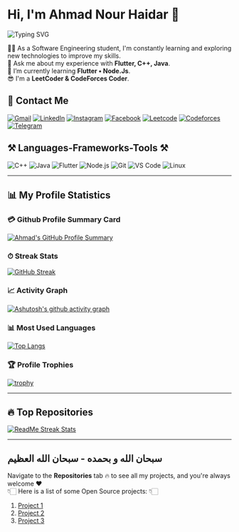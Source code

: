 # Hi, I'm Ahmad Nour Haidar 👋
![Typing SVG](https://readme-typing-svg.herokuapp.com?font=Fira+Code&pause=1000&color=blue&width=435&lines=Software+Engineering+Student;Flutter+%7C+C%2B%2B+%7C+Java+Enthusiast;Always+learning+new+technologies)

👨‍💻 As a Software Engineering student, I'm constantly learning and exploring new technologies to improve my skills.  
💬 Ask me about my experience with **Flutter, C++, Java**.  
🌱 I’m currently learning **Flutter • Node.Js**.  
😎 I'm a **LeetCoder & CodeForces Coder**.

## 🔗 Contact Me
[![Gmail](https://img.shields.io/badge/Gmail-D14836?style=for-the-badge&logo=gmail&logoColor=white)](mailto:your-email@gmail.com)
[![LinkedIn](https://img.shields.io/badge/LinkedIn-%230077B5.svg?style=for-the-badge&logo=linkedin&logoColor=white)](https://www.linkedin.com/in/your-linkedin/)
[![Instagram](https://img.shields.io/badge/Instagram-E4405F?style=for-the-badge&logo=instagram&logoColor=white)](https://instagram.com/your-instagram)
[![Facebook](https://img.shields.io/badge/Facebook-1877F2?style=for-the-badge&logo=facebook&logoColor=white)](https://www.facebook.com/your-facebook)
[![Leetcode](https://img.shields.io/badge/LeetCode-FFA116?style=for-the-badge&logo=leetcode&logoColor=white)](https://leetcode.com/your-leetcode/)
[![Codeforces](https://img.shields.io/badge/Codeforces-1F8ACB?style=for-the-badge&logo=codeforces&logoColor=white)](https://codeforces.com/profile/your-codeforces)
[![Telegram](https://img.shields.io/badge/Telegram-2CA5E0?style=for-the-badge&logo=telegram&logoColor=white)](https://t.me/your-telegram)

## ⚒️ Languages-Frameworks-Tools ⚒️
![C++](https://img.shields.io/badge/C++-%2300599C.svg?style=for-the-badge&logo=c%2B%2B&logoColor=white)
![Java](https://img.shields.io/badge/Java-%23ED8B00.svg?style=for-the-badge&logo=java&logoColor=white)
![Flutter](https://img.shields.io/badge/Flutter-%2302569B.svg?style=for-the-badge&logo=flutter&logoColor=white)
![Node.js](https://img.shields.io/badge/Node.js-6DA55F?style=for-the-badge&logo=node.js&logoColor=white)
![Git](https://img.shields.io/badge/Git-%23F05033.svg?style=for-the-badge&logo=git&logoColor=white)
![VS Code](https://img.shields.io/badge/VS%20Code-007ACC?style=for-the-badge&logo=visual-studio-code&logoColor=white)
![Linux](https://img.shields.io/badge/Linux-FCC624?style=for-the-badge&logo=linux&logoColor=black)

---

## 📊 My Profile Statistics

### 💳 Github Profile Summary Card
[![Ahmad's GitHub Profile Summary](https://github-profile-summary-cards.vercel.app/api/cards/profile-details?username=your-github-username&theme=default)](https://github.com/vn7n24fzkq/github-profile-summary-cards)

### ⏱ Streak Stats
[![GitHub Streak](https://github-readme-streak-stats.herokuapp.com/?user=your-github-username&theme=dark)](https://git.io/streak-stats)

### 📈 Activity Graph
[![Ashutosh's github activity graph](https://github-readme-activity-graph.cyclic.app/graph?username=your-github-username&theme=github)](https://github.com/ashutosh00710/github-readme-activity-graph)

### 📊 Most Used Languages
[![Top Langs](https://github-readme-stats.vercel.app/api/top-langs/?username=your-github-username&layout=compact&theme=vision-friendly-dark)](https://github.com/anuraghazra/github-readme-stats)

### 🏆 Profile Trophies
[![trophy](https://github-profile-trophy.vercel.app/?username=your-github-username&theme=onedark)](https://github.com/ryo-ma/github-profile-trophy)

---

## 🔥 Top Repositories

[![ReadMe Streak Stats](https://github-readme-stats.vercel.app/api/pin/?username=your-github-username&repo=github-readme-streak-stats&theme=vision-friendly-dark)](https://github.com/your-github-username/github-readme-streak-stats)

---

## سبحان الله و بحمده - سبحان الله العظيم
Navigate to the **Repositories** tab 🔥 to see all my projects, and you're always welcome ❤  
👇🏻 Here is a list of some Open Source projects: 👇🏻

1. [Project 1](https://github.com/your-github-username/project-1)
2. [Project 2](https://github.com/your-github-username/project-2)
3. [Project 3](https://github.com/your-github-username/project-3)
